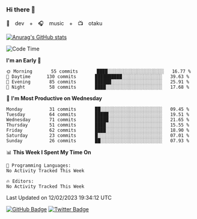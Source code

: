 ### Hi there 👋

🚀　dev　+　🎧　music　+　📺　otaku


[![Anurag's GitHub stats](https://github-readme-stats.vercel.app/api?username=koheitasaka&count_private=true&show_icons=true&theme=monokai)](https://github.com/koheitasaka/github-readme-stats)

<!--START_SECTION:waka-->
![Code Time](http://img.shields.io/badge/Code%20Time-1%2C161%20hrs%2023%20mins-blue)

**I'm an Early 🐤** 

```text
🌞 Morning       55 commits       ████░░░░░░░░░░░░░░░░░░░░░   16.77 % 
🌆 Daytime      130 commits       ██████████░░░░░░░░░░░░░░░   39.63 % 
🌃 Evening       85 commits       ██████░░░░░░░░░░░░░░░░░░░   25.91 % 
🌙 Night         58 commits       ████░░░░░░░░░░░░░░░░░░░░░   17.68 % 

```
📅 **I'm Most Productive on Wednesday** 

```text
Monday          31 commits       ██░░░░░░░░░░░░░░░░░░░░░░░   09.45 % 
Tuesday         64 commits       █████░░░░░░░░░░░░░░░░░░░░   19.51 % 
Wednesday       71 commits       █████░░░░░░░░░░░░░░░░░░░░   21.65 % 
Thursday        51 commits       ████░░░░░░░░░░░░░░░░░░░░░   15.55 % 
Friday          62 commits       ████░░░░░░░░░░░░░░░░░░░░░   18.90 % 
Saturday        23 commits       █░░░░░░░░░░░░░░░░░░░░░░░░   07.01 % 
Sunday          26 commits       ██░░░░░░░░░░░░░░░░░░░░░░░   07.93 % 

```


📊 **This Week I Spent My Time On** 

```text
💬 Programming Languages: 
No Activity Tracked This Week

🔥 Editors: 
No Activity Tracked This Week

```


 Last Updated on 12/02/2023 19:34:12 UTC
<!--END_SECTION:waka-->

[![GitHub Badge](https://img.shields.io/badge/GitHub-100000?style=for-the-badge&logo=github&logoColor=white)](https://github.com/koheitasaka)
[![Twitter Badge](https://img.shields.io/badge/Twitter-1DA1F2?style=for-the-badge&logo=twitter&logoColor=white)](https://twitter.com/sleep_asleep_)
